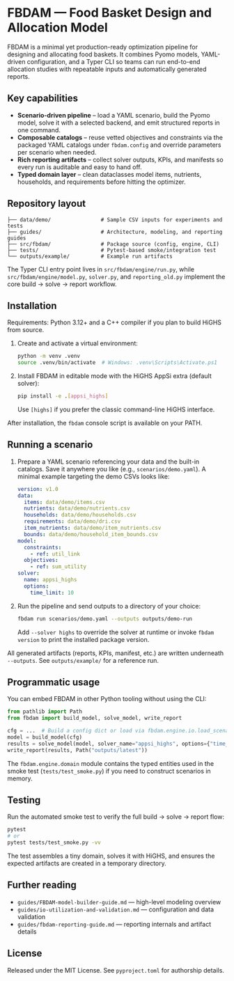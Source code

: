 # FBDAM — Food Basket Design and Allocation Model

FBDAM is a minimal yet production-ready optimization pipeline for designing and
allocating food baskets. It combines Pyomo models, YAML-driven configuration,
and a Typer CLI so teams can run end-to-end allocation studies with repeatable
inputs and automatically generated reports.

## Key capabilities

- **Scenario-driven pipeline** – load a YAML scenario, build the Pyomo model,
  solve it with a selected backend, and emit structured reports in one command.
- **Composable catalogs** – reuse vetted objectives and constraints via the
  packaged YAML catalogs under `fbdam.config` and override parameters per
  scenario when needed.
- **Rich reporting artifacts** – collect solver outputs, KPIs, and manifests so
  every run is auditable and easy to hand off.
- **Typed domain layer** – clean dataclasses model items, nutrients, households,
  and requirements before hitting the optimizer.

## Repository layout

```
├── data/demo/                # Sample CSV inputs for experiments and tests
├── guides/                   # Architecture, modeling, and reporting guides
├── src/fbdam/                # Package source (config, engine, CLI)
├── tests/                    # Pytest-based smoke/integration test
└── outputs/example/          # Example run artifacts
```

The Typer CLI entry point lives in `src/fbdam/engine/run.py`, while
`src/fbdam/engine/model.py`, `solver.py`, and `reporting_old.py` implement the
core build → solve → report workflow.

## Installation

Requirements: Python 3.12+ and a C++ compiler if you plan to build HiGHS from
source.

1. Create and activate a virtual environment:

   ```bash
   python -m venv .venv
   source .venv/bin/activate  # Windows: .venv\Scripts\Activate.ps1
   ```

2. Install FBDAM in editable mode with the HiGHS AppSi extra (default solver):

   ```bash
   pip install -e .[appsi_highs]
   ```

   Use `[highs]` if you prefer the classic command-line HiGHS interface.

After installation, the `fbdam` console script is available on your PATH.

## Running a scenario

1. Prepare a YAML scenario referencing your data and the built-in catalogs.
   Save it anywhere you like (e.g., `scenarios/demo.yaml`). A minimal example
   targeting the demo CSVs looks like:

   ```yaml
   version: v1.0
   data:
     items: data/demo/items.csv
     nutrients: data/demo/nutrients.csv
     households: data/demo/households.csv
     requirements: data/demo/dri.csv
     item_nutrients: data/demo/item_nutrients.csv
     bounds: data/demo/household_item_bounds.csv
   model:
     constraints:
       - ref: util_link
     objectives:
       - ref: sum_utility
   solver:
     name: appsi_highs
     options:
       time_limit: 10
   ```

2. Run the pipeline and send outputs to a directory of your choice:

   ```bash
   fbdam run scenarios/demo.yaml --outputs outputs/demo-run
   ```

   Add `--solver highs` to override the solver at runtime or invoke
   `fbdam version` to print the installed package version.

All generated artifacts (reports, KPIs, manifest, etc.) are written underneath
`--outputs`. See `outputs/example/` for a reference run.

## Programmatic usage

You can embed FBDAM in other Python tooling without using the CLI:

```python
from pathlib import Path
from fbdam import build_model, solve_model, write_report

cfg = ...  # Build a config dict or load via fbdam.engine.io.load_scenario
model = build_model(cfg)
results = solve_model(model, solver_name="appsi_highs", options={"time_limit": 10})
write_report(results, Path("outputs/latest"))
```

The `fbdam.engine.domain` module contains the typed entities used in the smoke
test (`tests/test_smoke.py`) if you need to construct scenarios in memory.

## Testing

Run the automated smoke test to verify the full build → solve → report flow:

```bash
pytest
# or
pytest tests/test_smoke.py -vv
```

The test assembles a tiny domain, solves it with HiGHS, and ensures the expected
artifacts are created in a temporary directory.

## Further reading

- `guides/FBDAM-model-builder-guide.md` — high-level modeling overview
- `guides/io-utilization-and-validation.md` — configuration and data validation
- `guides/fbdam-reporting-guide.md` — reporting internals and artifact details

## License

Released under the MIT License. See `pyproject.toml` for authorship details.
